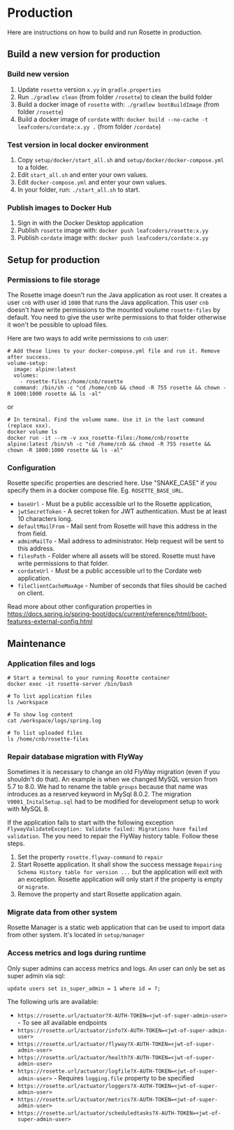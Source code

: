 # Production

Here are instructions on how to build and run Rosette in production.


## Build a new version for production

### Build new version

1. Update `rosette` version `x.yy` in `gradle.properties`
1. Run `./gradlew clean` (from folder `/rosette`) to clean the build folder
1. Build a docker image of `rosette` with: `./gradlew bootBuildImage` (from folder `/rosette`)
1. Build a docker image of `cordate` with: `docker build --no-cache -t leafcoders/cordate:x.yy .` (from folder `/cordate`)

### Test version in local docker environment

1. Copy `setup/docker/start_all.sh` and `setup/docker/docker-compose.yml` to a folder.
1. Edit `start_all.sh` and enter your own values.
1. Edit `docker-compose.yml` and enter your own values.
1. In your folder, run: `./start_all.sh` to start.

### Publish images to Docker Hub

1. Sign in with the Docker Desktop application
1. Publish `rosette` image with: `docker push leafcoders/rosette:x.yy`
1. Publish `cordate` image with: `docker push leafcoders/cordate:x.yy`


## Setup for production

### Permissions to file storage

The Rosette image doesn't run the Java application as root user.
It creates a user `cnb` with user id `1000` that runs the Java application.
This user `cnb` doesn't have write permissions to the mounted voulume `rosette-files` by default.
You need to give the user write permissions to that folder otherwise it won't be possible to upload files.

Here are two ways to add write permissions to `cnb` user:

```
# Add these lines to your docker-compose.yml file and run it. Remove after success. 
volume-setup:
  image: alpine:latest
  volumes:
    - rosette-files:/home/cnb/rosette
  command: /bin/sh -c "cd /home/cnb && chmod -R 755 rosette && chown -R 1000:1000 rosette && ls -al"
```

or

```
# In terminal. Find the volume name. Use it in the last command (replace xxx).
docker volume ls
docker run -it --rm -v xxx_rosette-files:/home/cnb/rosette alpine:latest /bin/sh -c "cd /home/cnb && chmod -R 755 rosette && chown -R 1000:1000 rosette && ls -al"
```


### Configuration

Rosette specific properties are descried here.
Use "SNAKE_CASE" if you specify them in a docker compose file. Eg. `ROSETTE_BASE_URL`.

- `baseUrl` - Must be a public accessible url to the Rosette application,
- `jwtSecretToken` - A secret token for JWT authentication. Must be at least 10 characters long.
- `defaultMailFrom` - Mail sent from Rosette will have this address in the from field.
- `adminMailTo` - Mail address to administrator. Help request will be sent to this address.
- `filesPath` - Folder where all assets will be stored. Rosette must have write permissions to that folder.
- `cordateUrl` - Must be a public accessible url to the Cordate web application.
- `fileClientCacheMaxAge` - Number of seconds that files should be cached on client.
 

Read more about other configuration properties in https://docs.spring.io/spring-boot/docs/current/reference/html/boot-features-external-config.html


## Maintenance

### Application files and logs

```
# Start a terminal to your running Rosette container
docker exec -it rosette-server /bin/bash

# To list application files
ls /workspace

# To show log content
cat /workspace/logs/spring.log

# To list uploaded files
ls /home/cnb/rosette-files
```


### Repair database migration with FlyWay

Sometimes it is necessary to change an old FlyWay migration (even if you shouldn't do that).
An example is when we changed MySQL version from 5.7 to 8.0.
We had to rename the table `groups` because that name was introduces as a reserved keyword in MySql 8.0.2.
The migration `V0001_InitalSetup.sql` had to be modified for development setup to work with MySQL 8.

If the application fails to start with the following exception `FlywayValidateException: Validate failed: Migrations have failed validation`.
The you need to repair the FlyWay history table.
Follow these steps.

1. Set the property `rosette.flyway-command` to `repair`
1. Start Rosette application.
   It shall show the success message `Repairing Schema History table for version ...` but the application will exit with an exception.
   Rosette application will only start if the property is empty or `migrate`.
1. Remove the property and start Rosette application again.


### Migrate data from other system

Rosette Manager is a static web application that can be used to import data from other system. It's located in `setup/manager`


### Access metrics and logs during runtime

Only super admins can access metrics and logs. An user can only be set as super admin via sql:

`update users set is_super_admin = 1 where id = ?;`

The following urls are available:

- `https://rosette.url/actuator?X-AUTH-TOKEN=<jwt-of-super-admin-user>` - To see all available endpoints
- `https://rosette.url/actuator/info?X-AUTH-TOKEN=<jwt-of-super-admin-user>`
- `https://rosette.url/actuator/flyway?X-AUTH-TOKEN=<jwt-of-super-admin-user>`
- `https://rosette.url/actuator/health?X-AUTH-TOKEN=<jwt-of-super-admin-user>`
- `https://rosette.url/actuator/logfile?X-AUTH-TOKEN=<jwt-of-super-admin-user>` - Requires `logging.file` property to be specified
- `https://rosette.url/actuator/loggers?X-AUTH-TOKEN=<jwt-of-super-admin-user>`
- `https://rosette.url/actuator/metrics?X-AUTH-TOKEN=<jwt-of-super-admin-user>`
- `https://rosette.url/actuator/scheduledtasks?X-AUTH-TOKEN=<jwt-of-super-admin-user>`
